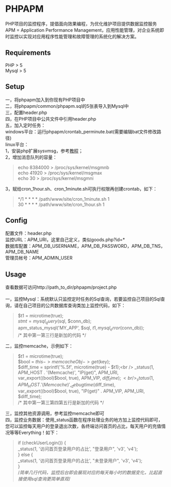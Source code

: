 PHPAPM
======
PHP项目的监控程序，提倡面向效果编程，为优化维护项目提供数据监控服务  
APM = Application Performance Management，应用性能管理，对企业系统即时监控以实现对应用程序性能管理和故障管理的系统化的解决方案。
## Requirements
PHP > 5<br />
Mysql > 5<br />
## Setup
一，将phpapm加入到你现有PHP项目中<br />
二，将phpapm/common/phpapm.sql的5张表导入到Mysql中<br />
三，配置header.php<br />
四，在PHP项目中公共文件中引用header.php<br />
五，加入定时任务：<br />
windows平台：运行phpapm/crontab_perminute.bat(需要编辑bat文件修改路径)<br />
linux平台：<br />
1，安装php扩展sysvmsg，参考[教程](http://www.banghui.org/2527.html)；<br />
2，增加消息队列的容量：<br />
> echo 8384000 > /proc/sys/kernel/msgmnb<br />
> echo 41920 > /proc/sys/kernel/msgmax<br />
> echo 30 > /proc/sys/kernel/msgmni<br />

3，赋给cron_1hour.sh、cron_1minute.sh可执行权限再创建crontab，如下：<br />
> */1 * * * * /path/www/site/cron_1minute.sh 1<br />
> 30  * * * * /path/www/site/cron_1hour.sh 1<br />

## Config
配置文件：header.php<br />
监控URL：APM_URI，这里自己定义，类似goods.php?id=*<br />
数据库配置：APM_DB_USERNAME，APM_DB_PASSWORD，APM_DB_TNS，APM_DB_NAME<br />
管理员帐号：APM_ADMIN_USER<br />

## Usage
查看数据可访问http://path_to_dir/phpapm/project.php<br /><br />
一，监控Mysql：系统默认只监控定时任务的Sql查询，若要监控自己项目的Sql查询，请在自己项目的公共数据库查询类加上监控代码，如下：
> $t1 = microtime(true);<br />
> $stmt = mysql_query($sql, $conn_db);<br />
> apm_status_mysql('MY_APP', $sql, $t1, mysql_error($conn_db));<br />
> /* 其中第一第三行是新加的代码 */<br />

二，监控memcache，示例如下：
> $t1 = microtime(true);<br />
> $bool = $this->memcacheObj->get($key);<br />
> $diff_time = sprintf('%.5f', microtime(true) - $t1);<br />
> _status(1, APM_HOST . '(Memcache)', "IP(get)", APM_URI, var_export((bool)$bool, true), APM_VIP, $diff_time);<br />
> _status(1, APM_HOST . '(Memcache)', _debugtime($diff_time), var_export((bool)$bool, true), "IP(get)" . APM_VIP, APM_URI, $diff_time);<br />
> /* 其中第一第三第四第五行是新加的代码 */<br />

三，监控其他资源调用，参考监控memcache即可<br />
四，监控业务数据：使用_status函数在程序处理业务的地方加上监控代码即可，您可以监控每天用户的登录退出次数，各终端访问首页的占比，每天用户的充值情况等等Everything！如下：<br />
> if (checkUserLogin()) {<br />
>     _status(1, '访问首页登录用户的占比', "登录用户", 'v3', 'v4');<br />
> } else {<br />
>     _status(1, '访问首页登录用户的占比', "未登录用户", 'v3', 'v4');<br />
> }<br />
> /*简单几行代码，监控后台即会展现对应的每天每小时的数据变化，比起直接使用sql查询更简单直观*/<br />

